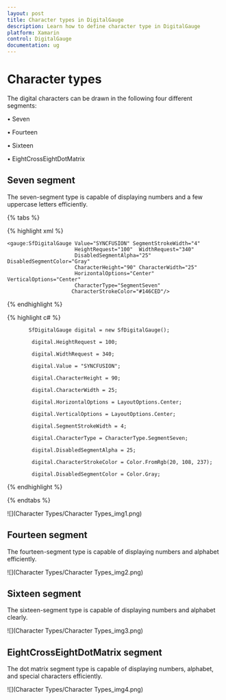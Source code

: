 ```yaml
---
layout: post
title: Character types in DigitalGauge
description: Learn how to define character type in DigitalGauge
platform: Xamarin
control: DigitalGauge
documentation: ug
---
```


# Character types

The digital characters can be drawn in the following four different segments:

•	Seven

•	Fourteen

•	Sixteen

•	EightCrossEightDotMatrix

## Seven segment

The seven-segment type is capable of displaying numbers and a few uppercase letters efficiently.

{% tabs %}

{% highlight xml %}

    <gauge:SfDigitalGauge Value="SYNCFUSION" SegmentStrokeWidth="4" 
                          HeightRequest="100"  WidthRequest="340"
                          DisabledSegmentAlpha="25" DisabledSegmentColor="Gray"
                          CharacterHeight="90" CharacterWidth="25" 
                          HorizontalOptions="Center" VerticalOptions="Center"
                          CharacterType="SegmentSeven" 
                         CharacterStrokeColor="#146CED"/>

{% endhighlight %}

{% highlight c# %}

           SfDigitalGauge digital = new SfDigitalGauge();

            digital.HeightRequest = 100;

            digital.WidthRequest = 340;

            digital.Value = "SYNCFUSION";

            digital.CharacterHeight = 90;

            digital.CharacterWidth = 25;

            digital.HorizontalOptions = LayoutOptions.Center;

            digital.VerticalOptions = LayoutOptions.Center;

            digital.SegmentStrokeWidth = 4;

            digital.CharacterType = CharacterType.SegmentSeven;

            digital.DisabledSegmentAlpha = 25;

            digital.CharacterStrokeColor = Color.FromRgb(20, 108, 237);

            digital.DisabledSegmentColor = Color.Gray;

{% endhighlight %}

{% endtabs %}

![](Character Types/Character Types_img1.png)

## Fourteen segment

The fourteen-segment type is capable of displaying numbers and alphabet efficiently.

![](Character Types/Character Types_img2.png)

## Sixteen segment

The sixteen-segment type is capable of displaying numbers and alphabet clearly.

![](Character Types/Character Types_img3.png)

## EightCrossEightDotMatrix segment

The dot matrix segment type is capable of displaying numbers, alphabet, and special characters efficiently.

![](Character Types/Character Types_img4.png)